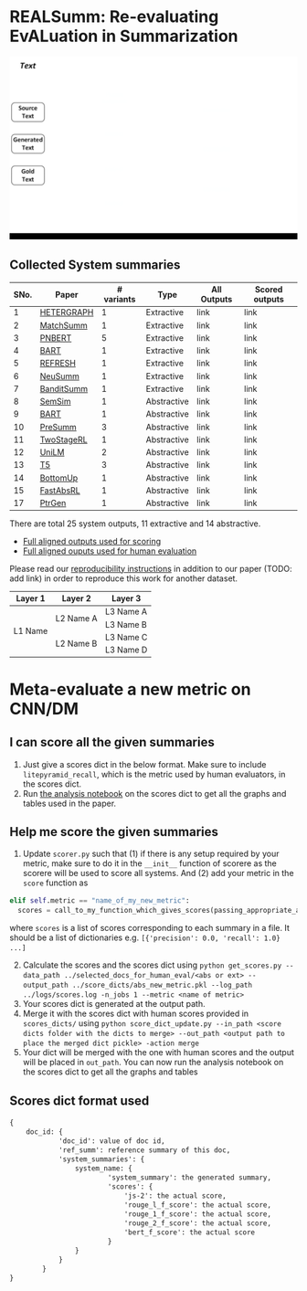 # REALSumm: Re-evaluating EvALuation in Summarization


<img src="fig/eval.gif" width="700">



## Collected System summaries

| SNo. | Paper | # variants | Type | All Outputs | Scored outputs |
| ---- | ----- | ---------- | ---- | ------- | -------------- |
| 1 | [HETERGRAPH](https://arxiv.org/abs/2004.12393) | 1 | Extractive | link | link | 
| 2 | [MatchSumm](https://arxiv.org/abs/2004.08795) | 1 | Extractive | link | link |
| 3 | [PNBERT](https://www.aclweb.org/anthology/P19-1100/) | 5 | Extractive | link | link |
| 4 | [BART](https://arxiv.org/abs/1910.13461) | 1 | Extractive | link | link |
| 5 | [REFRESH](https://www.aclweb.org/anthology/N18-1158/) | 1 | Extractive | link | link |
| 6 | [NeuSumm](https://www.aclweb.org/anthology/P18-1061/) | 1 | Extractive| link | link |
| 7 | [BanditSumm](https://www.aclweb.org/anthology/D18-1409/) | 1 | Extractive | link | link |
| 8 | [SemSim](https://arxiv.org/abs/2002.07767) | 1 | Abstractive| link | link |
| 9 | [BART](https://arxiv.org/abs/1910.13461) | 1 | Abstractive | link | link |
| 10 | [PreSumm](https://www.aclweb.org/anthology/D19-1387/) | 3 | Abstractive| link | link |
| 11 | [TwoStageRL](https://arxiv.org/abs/1902.09243) | 1 | Abstractive| link | link |
| 12 | [UniLM](https://papers.nips.cc/paper/9464-unified-language-model-pre-training-for-natural-language-understanding-and-generation) | 2 | Abstractive| link | link |
| 13 | [T5](https://arxiv.org/abs/1910.10683) | 3 | Abstractive| link | link |
| 14 | [BottomUp](https://www.aclweb.org/anthology/D18-1443/) | 1 | Abstractive| link | link |
| 15 | [FastAbsRL](https://www.aclweb.org/anthology/P18-1063/) | 1 | Abstractive| link | link |
| 17 | [PtrGen](https://www.aclweb.org/anthology/P17-1099/) | 1 | Abstractive| link | link |

There are total 25 system outputs, 11 extractive and 14 abstractive.
- [Full aligned outputs used for scoring](https://drive.google.com/file/d/1z9WGs-mC7JO8U5PgEYE_SrekST7nC64x/view?usp=sharing)
- [Full aligned ouputs used for human evaluation](https://drive.google.com/file/d/1z9WGs-mC7JO8U5PgEYE_SrekST7nC64x/view?usp=sharing)

Please read our [reproducibility instructions](https://github.com/neulab/REALSumm/blob/master/reproducibility.md) in addition to
our paper (TODO: add link) in order to reproduce this work for another dataset.





<table>
    <thead>
        <tr>
            <th>Layer 1</th>
            <th>Layer 2</th>
            <th>Layer 3</th>
        </tr>
    </thead>
    <tbody>
        <tr>
            <td rowspan=4>L1 Name</td>
            <td rowspan=2>L2 Name A</td>
            <td>L3 Name A</td>
        </tr>
        <tr>
            <td>L3 Name B</td>
        </tr>
        <tr>
            <td rowspan=2>L2 Name B</td>
            <td>L3 Name C</td>
        </tr>
        <tr>
            <td>L3 Name D</td>
        </tr>
    </tbody>
</table>



# Meta-evaluate a new metric on CNN/DM
## I can score all the given summaries 
1. Just give a scores dict in the below format. Make sure to include ``litepyramid_recall``, which is the metric used by human evaluators, in the scores dict.
2. Run [the analysis notebook](https://github.com/neulab/REALSumm/blob/master/analysis/analysis.ipynb) on the scores dict to get all the graphs and tables used in the paper.

## Help me score the given summaries
1. Update ``scorer.py`` such that (1) if there is any setup required by your metric, make sure to do it in the ``__init__`` function of scorere as the scorere will be used to score all systems. And (2) add your metric in the ``score`` function as
```python
elif self.metric == "name_of_my_new_metric":
  scores = call_to_my_function_which_gives_scores(passing_appropriate_arguments)
```

where ``scores`` is a list of scores corresponding to each summary in a file. It should be a list of dictionaries e.g. ``[{'precision': 0.0, 'recall': 1.0} ...]``


2. Calculate the scores and the scores dict using ``python get_scores.py --data_path ../selected_docs_for_human_eval/<abs or ext> --output_path ../score_dicts/abs_new_metric.pkl --log_path ../logs/scores.log -n_jobs 1 --metric <name of metric> ``
3. Your scores dict is generated at the output path.
4. Merge it with the scores dict with human scores provided in ``scores_dicts/`` using ``python score_dict_update.py --in_path <score dicts folder with the dicts to merge> --out_path <output path to place the merged dict pickle> -action merge``
5. Your dict will be merged with the one with human scores and the output will be placed in ``out_path``. You can now run the analysis notebook on the scores dict to get all the graphs and tables

## Scores dict format used



    {
        doc_id: {
                'doc_id': value of doc id,
                'ref_summ': reference summary of this doc,
                'system_summaries': {
                    system_name: {
                            'system_summary': the generated summary,
                            'scores': {
                                'js-2': the actual score,
                                'rouge_l_f_score': the actual score,
                                'rouge_1_f_score': the actual score,
                                'rouge_2_f_score': the actual score,
                                'bert_f_score': the actual score
                            }
                    }
                }
            }
    }
    


